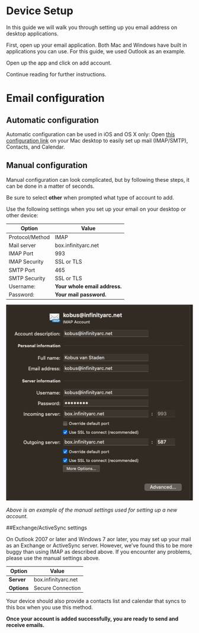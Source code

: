 # Device Setup

In this guide we will walk you through setting up you email address on desktop applications.

First, open up your email application. Both Mac and Windows have built in applications you can use. For this guide, we used Outlook as an example.

Open up the app and click on add account. 

Continue reading for further instructions.

# Email configuration

## Automatic configuration

Automatic configuration can be used in iOS and OS X only: Open [this configuration link](https://box.infinityarc.net/mailinabox.mobileconfig) on your Mac desktop to easily set up mail (IMAP/SMTP), Contacts, and Calendar.

## Manual configuration

Manual configuration can look complicated, but by following these steps, it can be done in a matter of seconds.

Be sure to select **other** when prompted what type of account to add.

Use the following settings when you set up your email on your desktop or other device:

**Option** | **Value**
---------- | ----------
Protocol/Method | IMAP
Mail server | box.infinityarc.net
IMAP Port | 993
IMAP Security | SSL or TLS
SMTP Port | 465
SMTP Security | SSL or TLS
Username: | 	**Your whole email address.**
Password: | **Your mail password.**

![image.png](/.attachments/image-45013d57-d6f2-4a79-a10e-0050c1c0bf8f.png)

*Above is an example of the manual settings used for setting up a new account.*

##Exchange/ActiveSync settings

On Outlook 2007 or later and Windows 7 aor later, you may set up your mail as an Exchange or ActiveSync server. However, we’ve found this to be more buggy than using IMAP as described above. If you encounter any problems, please use the manual settings above.

**Option** | **Value**
---------- | ---------
**Server** |	box.infinityarc.net
**Options** |	Secure Connection

Your device should also provide a contacts list and calendar that syncs to this box when you use this method.


**Once your account is added successfully, you are ready to send and receive emails.**


